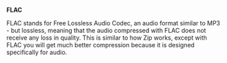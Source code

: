 <!-- markdownlint-disable MD041-->
**FLAC**<br>

FLAC stands for Free Lossless Audio Codec, an audio format similar to MP3 - but lossless, meaning that the audio compressed with FLAC does not receive any loss in quality. This is similar to how Zip works, except with FLAC you will get much better compression because it is designed specifically for audio.
<!-- markdownlint-enable MD041-->
